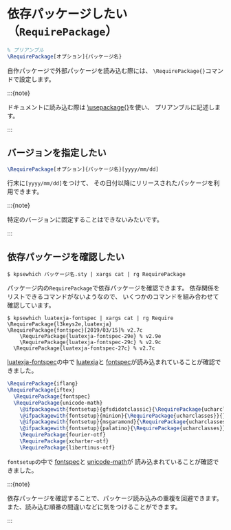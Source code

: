 # 依存パッケージしたい（`RequirePackage`）

```latex
% プリアンブル
\RequirePackage[オプション]{パッケージ名}
```

自作パッケージで外部パッケージを読み込む際には、
`\RequirePackage{}`コマンドで設定します。

:::{note}

ドキュメントに読み込む際は
[\usepackage{}](./latex-usepackage.md)を使い、
プリアンブルに記述します。

:::

## バージョンを指定したい

```latex
\RequirePackage[オプション]{パッケージ名}[yyyy/mm/dd]
```

行末に`[yyyy/mm/dd]`をつけて、
その日付以降にリリースされたパッケージを利用できます。

:::{note}

特定のバージョンに固定することはできないみたいです。

:::

## 依存パッケージを確認したい

```console
$ kpsewhich パッケージ名.sty | xargs cat | rg RequirePackage
```

パッケージ内の`RequirePackage`で依存パッケージを確認できます。
依存関係をリストできるコマンドがないようなので、
いくつかのコマンドを組み合わせて確認しています。

```console
$ kpsewhich luatexja-fontspec | xargs cat | rg Require
\RequirePackage{l3keys2e,luatexja}
\RequirePackage{fontspec}[2019/03/15]% v2.7c
    \RequirePackage{luatexja-fontspec-29e} % v2.9e
    \RequirePackage{luatexja-fontspec-29c} % v2.9c
  \RequirePackage{luatexja-fontspec-27c} % v2.7c
```

[luatexja-fontspec](./latex-luatexja-fontspec.md)の中で
[luatexja](./latex-luatexja.md)と
[fontspec](./latex-fontspec.md)が読み込まれていることが確認できました。

```latex
\RequirePackage{iflang}
\RequirePackage{iftex}
  \RequirePackage{fontspec}
  \RequirePackage{unicode-math}
    \@ifpackagewith{fontsetup}{gfsdidotclassic}{\RequirePackage{ucharclasses}}{}
    \@ifpackagewith{fontsetup}{minion}{\RequirePackage{ucharclasses}}{}
    \@ifpackagewith{fontsetup}{msgaramond}{\RequirePackage{ucharclasses}}{}
    \@ifpackagewith{fontsetup}{palatino}{\RequirePackage{ucharclasses}}{}
    \RequirePackage{fourier-otf}
    \RequirePackage{xcharter-otf}
    \RequirePackage{libertinus-otf}
```

`fontsetup`の中で
[fontspec](./latex-fontspec.md)と
[unicode-math](./latex-unicode-math.md)が
読み込まれていることが確認できました。

:::{note}

依存パッケージを確認することで、パッケージ読み込みの重複を回避できます。
また、読み込む順番の間違いなどに気をつけることができます。

:::
